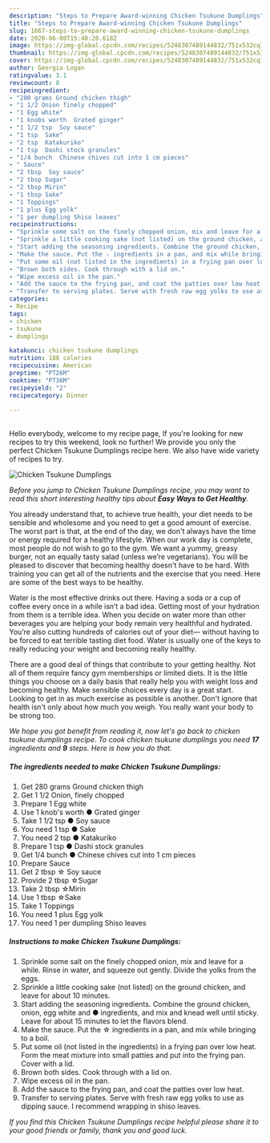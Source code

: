 ```yaml
---
description: "Steps to Prepare Award-winning Chicken Tsukune Dumplings"
title: "Steps to Prepare Award-winning Chicken Tsukune Dumplings"
slug: 1667-steps-to-prepare-award-winning-chicken-tsukune-dumplings
date: 2020-06-08T15:48:20.618Z
image: https://img-global.cpcdn.com/recipes/5248307489144832/751x532cq70/chicken-tsukune-dumplings-recipe-main-photo.jpg
thumbnail: https://img-global.cpcdn.com/recipes/5248307489144832/751x532cq70/chicken-tsukune-dumplings-recipe-main-photo.jpg
cover: https://img-global.cpcdn.com/recipes/5248307489144832/751x532cq70/chicken-tsukune-dumplings-recipe-main-photo.jpg
author: Georgia Logan
ratingvalue: 3.1
reviewcount: 8
recipeingredient:
- "280 grams Ground chicken thigh"
- "1 1/2 Onion finely chopped"
- "1 Egg white"
- "1 knobs worth  Grated ginger"
- "1 1/2 tsp  Soy sauce"
- "1 tsp  Sake"
- "2 tsp  Katakuriko"
- "1 tsp  Dashi stock granules"
- "1/4 bunch  Chinese chives cut into 1 cm pieces"
- " Sauce"
- "2 tbsp  Soy sauce"
- "2 tbsp Sugar"
- "2 tbsp Mirin"
- "1 tbsp Sake"
- "1 Toppings"
- "1 plus Egg yolk"
- "1 per dumpling Shiso leaves"
recipeinstructions:
- "Sprinkle some salt on the finely chopped onion, mix and leave for a while. Rinse in water, and squeeze out gently. Divide the yolks from the eggs."
- "Sprinkle a little cooking sake (not listed) on the ground chicken, and leave for about 10 minutes."
- "Start adding the seasoning ingredients. Combine the ground chicken, onion, egg white and ● ingredients, and mix and knead well until sticky. Leave for about 15 minutes to let the flavors blend."
- "Make the sauce. Put the ☆ ingredients in a pan, and mix while bringing to a boil."
- "Put some oil (not listed in the ingredients) in a frying pan over low heat. Form the meat mixture into small patties and put into the frying pan. Cover with a lid."
- "Brown both sides. Cook through with a lid on."
- "Wipe excess oil in the pan."
- "Add the sauce to the frying pan, and coat the patties over low heat."
- "Transfer to serving plates. Serve with fresh raw egg yolks to use as dipping sauce. I recommend wrapping in shiso leaves."
categories:
- Recipe
tags:
- chicken
- tsukune
- dumplings

katakunci: chicken tsukune dumplings 
nutrition: 188 calories
recipecuisine: American
preptime: "PT26M"
cooktime: "PT36M"
recipeyield: "2"
recipecategory: Dinner

---
```

<br>
Hello everybody, welcome to my recipe page, If you're looking for new recipes to try this weekend, look no further! We provide you only the perfect Chicken Tsukune Dumplings recipe here. We also have wide variety of recipes to try.
<br>


![Chicken Tsukune Dumplings](https://img-global.cpcdn.com/recipes/5248307489144832/751x532cq70/chicken-tsukune-dumplings-recipe-main-photo.jpg)

<i>Before you jump to Chicken Tsukune Dumplings recipe, you may want to read this short interesting healthy tips about <strong>Easy Ways to Get Healthy</strong>.</i>

You already understand that, to achieve true health, your diet needs to be sensible and wholesome and you need to get a good amount of exercise. The worst part is that, at the end of the day, we don't always have the time or energy required for a healthy lifestyle. When our work day is complete, most people do not wish to go to the gym. We want a yummy, greasy burger, not an equally tasty salad (unless we’re vegetarians). You will be pleased to discover that becoming healthy doesn't have to be hard. With training you can get all of the nutrients and the exercise that you need. Here are some of the best ways to be healthy.

Water is the most effective drinks out there. Having a soda or a cup of coffee every once in a while isn’t a bad idea. Getting most of your hydration from them is a terrible idea. When you decide on water more than other beverages you are helping your body remain very healthful and hydrated. You’re also cutting hundreds of calories out of your diet— without having to be forced to eat terrible tasting diet food. Water is usually one of the keys to really reducing your weight and becoming really healthy.

There are a good deal of things that contribute to your getting healthy. Not all of them require fancy gym memberships or limited diets. It is the little things you choose on a daily basis that really help you with weight loss and becoming healthy. Make sensible choices every day is a great start. Looking to get in as much exercise as possible is another. Don't ignore that health isn't only about how much you weigh. You really want your body to be strong too. 


<i>We hope you got benefit from reading it, now let's go back to chicken tsukune dumplings recipe. To cook chicken tsukune dumplings you need <strong>17</strong> ingredients and <strong>9</strong> steps. Here is how you do that.
</i>

##### The ingredients needed to make Chicken Tsukune Dumplings:

1. Get 280 grams Ground chicken thigh
1. Get 1 1/2 Onion, finely chopped
1. Prepare 1 Egg white
1. Use 1 knob&#39;s worth ● Grated ginger
1. Take 1 1/2 tsp ● Soy sauce
1. You need 1 tsp ● Sake
1. You need 2 tsp ● Katakuriko
1. Prepare 1 tsp ● Dashi stock granules
1. Get 1/4 bunch ● Chinese chives cut into 1 cm pieces
1. Prepare  Sauce
1. Get 2 tbsp ☆ Soy sauce
1. Provide 2 tbsp ☆Sugar
1. Take 2 tbsp ☆Mirin
1. Use 1 tbsp ☆Sake
1. Take 1 Toppings
1. You need 1 plus Egg yolk
1. You need 1 per dumpling Shiso leaves


##### Instructions to make Chicken Tsukune Dumplings:

1. Sprinkle some salt on the finely chopped onion, mix and leave for a while. Rinse in water, and squeeze out gently. Divide the yolks from the eggs.
1. Sprinkle a little cooking sake (not listed) on the ground chicken, and leave for about 10 minutes.
1. Start adding the seasoning ingredients. Combine the ground chicken, onion, egg white and ● ingredients, and mix and knead well until sticky. Leave for about 15 minutes to let the flavors blend.
1. Make the sauce. Put the ☆ ingredients in a pan, and mix while bringing to a boil.
1. Put some oil (not listed in the ingredients) in a frying pan over low heat. Form the meat mixture into small patties and put into the frying pan. Cover with a lid.
1. Brown both sides. Cook through with a lid on.
1. Wipe excess oil in the pan.
1. Add the sauce to the frying pan, and coat the patties over low heat.
1. Transfer to serving plates. Serve with fresh raw egg yolks to use as dipping sauce. I recommend wrapping in shiso leaves.


<i>If you find this Chicken Tsukune Dumplings recipe helpful please share it to your good friends or family, thank you and good luck.</i>
